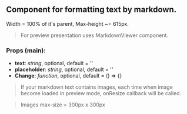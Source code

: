 ## **Component for formatting text by markdown.**

Width = 100% of it's parent, Max-height ~= 615px.

> For preview presentation uses MarkdownViewer component.

### Props (main):

* **text**: _string_, optional, default = ''
* **placeholder**: _string_, optional, default = ''
* **Change**: _function_, optional, default = () => {}

> If your markdown text contains images, each time when image become loaded in preview mode, onResize callback will be
> called.

> Images max-size = 300px x 300px
